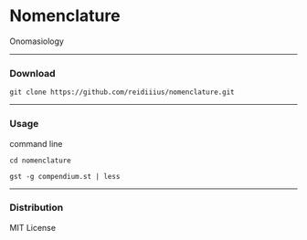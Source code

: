# Nomenclature
Onomasiology

---

### Download

    git clone https://github.com/reidiiius/nomenclature.git

---

### Usage
command line

    cd nomenclature

    gst -g compendium.st | less

---

### Distribution
MIT License

